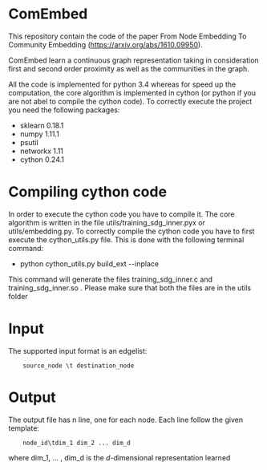 # ComEmbed
This repository contain the code of the paper From Node Embedding To Community Embedding (https://arxiv.org/abs/1610.09950).

ComEmbed learn a continuous graph representation taking in consideration first and second order proximity as well as the communities in the graph. 


All the code is implemented for python 3.4 whereas for speed up the computation, the core algorithm is implemented in cython (or python if you are not abel to compile the cython code).
To correctly execute the project you need the following packages:
 - sklearn 0.18.1
 - numpy 1.11.1
 - psutil
 - networkx 1.11
 - cython 0.24.1
 
 
# Compiling cython code
 In order to execute the cython code you have to compile it. The core algorithm is written in the file utils/training_sdg_inner.pyx or utils/embedding.py.
 To correctly compile the cython code you have to first execute the cython_utils.py file. 
 This is done with the following terminal command:
 
  - python cython_utils.py build_ext --inplace
  
 This command will generate the files training_sdg_inner.c and training_sdg_inner.so . Please make sure that both the files are in the utils folder 

# Input
The supported input format is an edgelist:

        source_node \t destination_node


# Output
The output file has n line, one for each node.
Each line follow the given template:

        node_id\tdim_1 dim_2 ... dim_d
 
where dim_1, ... , dim_d is the *d*-dimensional representation learned
